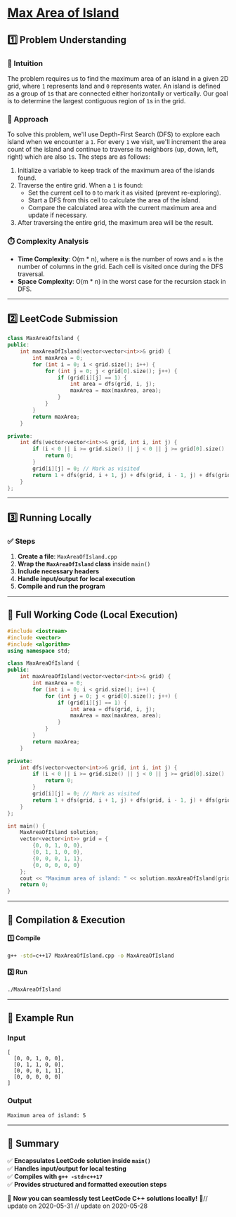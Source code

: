 # **[Max Area of Island](https://leetcode.com/problems/max-area-of-island/description/)**  

## **1️⃣ Problem Understanding**  
### **📌 Intuition**  
The problem requires us to find the maximum area of an island in a given 2D grid, where `1` represents land and `0` represents water. An island is defined as a group of `1`s that are connected either horizontally or vertically. Our goal is to determine the largest contiguous region of `1`s in the grid. 

### **🚀 Approach**  
To solve this problem, we'll use Depth-First Search (DFS) to explore each island when we encounter a `1`. For every `1` we visit, we'll increment the area count of the island and continue to traverse its neighbors (up, down, left, right) which are also `1`s. The steps are as follows:

1. Initialize a variable to keep track of the maximum area of the islands found.
2. Traverse the entire grid. When a `1` is found:
   - Set the current cell to `0` to mark it as visited (prevent re-exploring).
   - Start a DFS from this cell to calculate the area of the island.
   - Compare the calculated area with the current maximum area and update if necessary.
3. After traversing the entire grid, the maximum area will be the result.

### **⏱️ Complexity Analysis**  
- **Time Complexity**: O(m * n), where `m` is the number of rows and `n` is the number of columns in the grid. Each cell is visited once during the DFS traversal.
- **Space Complexity**: O(m * n) in the worst case for the recursion stack in DFS.

---  

## **2️⃣ LeetCode Submission**  
```cpp
class MaxAreaOfIsland {
public:
    int maxAreaOfIsland(vector<vector<int>>& grid) {
        int maxArea = 0;
        for (int i = 0; i < grid.size(); i++) {
            for (int j = 0; j < grid[0].size(); j++) {
                if (grid[i][j] == 1) {
                    int area = dfs(grid, i, j);
                    maxArea = max(maxArea, area);
                }
            }
        }
        return maxArea;
    }

private:
    int dfs(vector<vector<int>>& grid, int i, int j) {
        if (i < 0 || i >= grid.size() || j < 0 || j >= grid[0].size() || grid[i][j] == 0) {
            return 0;
        }
        grid[i][j] = 0; // Mark as visited
        return 1 + dfs(grid, i + 1, j) + dfs(grid, i - 1, j) + dfs(grid, i, j + 1) + dfs(grid, i, j - 1);
    }
};  
```
  
---  

## **3️⃣ Running Locally**  
### **✅ Steps**  
1. **Create a file**: `MaxAreaOfIsland.cpp`  
2. **Wrap the `MaxAreaOfIsland` class** inside `main()`  
3. **Include necessary headers**  
4. **Handle input/output for local execution**  
5. **Compile and run the program**  

---  

## **📝 Full Working Code (Local Execution)**  
```cpp
#include <iostream>
#include <vector>
#include <algorithm>
using namespace std;

class MaxAreaOfIsland {
public:
    int maxAreaOfIsland(vector<vector<int>>& grid) {
        int maxArea = 0;
        for (int i = 0; i < grid.size(); i++) {
            for (int j = 0; j < grid[0].size(); j++) {
                if (grid[i][j] == 1) {
                    int area = dfs(grid, i, j);
                    maxArea = max(maxArea, area);
                }
            }
        }
        return maxArea;
    }

private:
    int dfs(vector<vector<int>>& grid, int i, int j) {
        if (i < 0 || i >= grid.size() || j < 0 || j >= grid[0].size() || grid[i][j] == 0) {
            return 0;
        }
        grid[i][j] = 0; // Mark as visited
        return 1 + dfs(grid, i + 1, j) + dfs(grid, i - 1, j) + dfs(grid, i, j + 1) + dfs(grid, i, j - 1);
    }
};

int main() {
    MaxAreaOfIsland solution;
    vector<vector<int>> grid = {
        {0, 0, 1, 0, 0},
        {0, 1, 1, 0, 0},
        {0, 0, 0, 1, 1},
        {0, 0, 0, 0, 0}
    };
    cout << "Maximum area of island: " << solution.maxAreaOfIsland(grid) << endl;
    return 0;
}
```  

---  

## **🔧 Compilation & Execution**  
#### **1️⃣ Compile**  
```bash
g++ -std=c++17 MaxAreaOfIsland.cpp -o MaxAreaOfIsland
```  

#### **2️⃣ Run**  
```bash
./MaxAreaOfIsland
```  

---  

## **🎯 Example Run**  
### **Input**  
```
[ 
  [0, 0, 1, 0, 0], 
  [0, 1, 1, 0, 0], 
  [0, 0, 0, 1, 1], 
  [0, 0, 0, 0, 0] 
]
```  
### **Output**  
```
Maximum area of island: 5
```  

---  

## **📌 Summary**  
✅ **Encapsulates LeetCode solution inside `main()`**  
✅ **Handles input/output for local testing**  
✅ **Compiles with `g++ -std=c++17`**  
✅ **Provides structured and formatted execution steps**  

🚀 **Now you can seamlessly test LeetCode C++ solutions locally!** 🚀// update on 2020-05-31
// update on 2020-05-28
